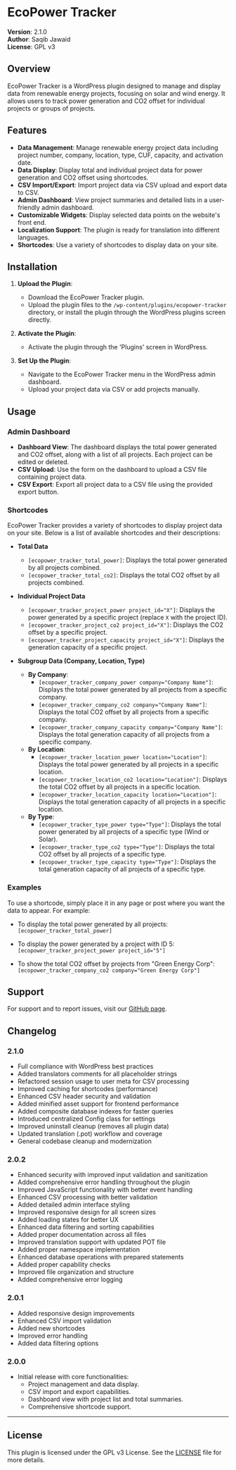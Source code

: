 # EcoPower Tracker

**Version**: 2.1.0  
**Author**: Saqib Jawaid  
**License**: GPL v3

## Overview

EcoPower Tracker is a WordPress plugin designed to manage and display data from renewable energy projects, focusing on solar and wind energy. It allows users to track power generation and CO2 offset for individual projects or groups of projects.

## Features

- **Data Management**: Manage renewable energy project data including project number, company, location, type, CUF, capacity, and activation date.
- **Data Display**: Display total and individual project data for power generation and CO2 offset using shortcodes.
- **CSV Import/Export**: Import project data via CSV upload and export data to CSV.
- **Admin Dashboard**: View project summaries and detailed lists in a user-friendly admin dashboard.
- **Customizable Widgets**: Display selected data points on the website's front end.
- **Localization Support**: The plugin is ready for translation into different languages.
- **Shortcodes**: Use a variety of shortcodes to display data on your site.

## Installation

1. **Upload the Plugin**:
   - Download the EcoPower Tracker plugin.
   - Upload the plugin files to the `/wp-content/plugins/ecopower-tracker` directory, or install the plugin through the WordPress plugins screen directly.

2. **Activate the Plugin**:
   - Activate the plugin through the 'Plugins' screen in WordPress.

3. **Set Up the Plugin**:
   - Navigate to the EcoPower Tracker menu in the WordPress admin dashboard.
   - Upload your project data via CSV or add projects manually.

## Usage

### Admin Dashboard

- **Dashboard View**: The dashboard displays the total power generated and CO2 offset, along with a list of all projects. Each project can be edited or deleted.
- **CSV Upload**: Use the form on the dashboard to upload a CSV file containing project data.
- **CSV Export**: Export all project data to a CSV file using the provided export button.

### Shortcodes

EcoPower Tracker provides a variety of shortcodes to display project data on your site. Below is a list of available shortcodes and their descriptions:

- **Total Data**
  - `[ecopower_tracker_total_power]`: Displays the total power generated by all projects combined.
  - `[ecopower_tracker_total_co2]`: Displays the total CO2 offset by all projects combined.

- **Individual Project Data**
  - `[ecopower_tracker_project_power project_id="X"]`: Displays the power generated by a specific project (replace `X` with the project ID).
  - `[ecopower_tracker_project_co2 project_id="X"]`: Displays the CO2 offset by a specific project.
  - `[ecopower_tracker_project_capacity project_id="X"]`: Displays the generation capacity of a specific project.

- **Subgroup Data (Company, Location, Type)**
  - **By Company**:
    - `[ecopower_tracker_company_power company="Company Name"]`: Displays the total power generated by all projects from a specific company.
    - `[ecopower_tracker_company_co2 company="Company Name"]`: Displays the total CO2 offset by all projects from a specific company.
    - `[ecopower_tracker_company_capacity company="Company Name"]`: Displays the total generation capacity of all projects from a specific company.
  - **By Location**:
    - `[ecopower_tracker_location_power location="Location"]`: Displays the total power generated by all projects in a specific location.
    - `[ecopower_tracker_location_co2 location="Location"]`: Displays the total CO2 offset by all projects in a specific location.
    - `[ecopower_tracker_location_capacity location="Location"]`: Displays the total generation capacity of all projects in a specific location.
  - **By Type**:
    - `[ecopower_tracker_type_power type="Type"]`: Displays the total power generated by all projects of a specific type (Wind or Solar).
    - `[ecopower_tracker_type_co2 type="Type"]`: Displays the total CO2 offset by all projects of a specific type.
    - `[ecopower_tracker_type_capacity type="Type"]`: Displays the total generation capacity of all projects of a specific type.

### Examples

To use a shortcode, simply place it in any page or post where you want the data to appear. For example:

- To display the total power generated by all projects:  
  `[ecopower_tracker_total_power]`

- To display the power generated by a project with ID 5:  
  `[ecopower_tracker_project_power project_id="5"]`

- To show the total CO2 offset by projects from "Green Energy Corp":  
  `[ecopower_tracker_company_co2 company="Green Energy Corp"]`

## Support

For support and to report issues, visit our [GitHub page](https://github.com/saqibj/EcoTracker).

## Changelog

### 2.1.0
- Full compliance with WordPress best practices
- Added translators comments for all placeholder strings
- Refactored session usage to user meta for CSV processing
- Improved caching for shortcodes (performance)
- Enhanced CSV header security and validation
- Added minified asset support for frontend performance
- Added composite database indexes for faster queries
- Introduced centralized Config class for settings
- Improved uninstall cleanup (removes all plugin data)
- Updated translation (.pot) workflow and coverage
- General codebase cleanup and modernization

### 2.0.2
- Enhanced security with improved input validation and sanitization
- Added comprehensive error handling throughout the plugin
- Improved JavaScript functionality with better event handling
- Enhanced CSV processing with better validation
- Added detailed admin interface styling
- Improved responsive design for all screen sizes
- Added loading states for better UX
- Enhanced data filtering and sorting capabilities
- Added proper documentation across all files
- Improved translation support with updated POT file
- Added proper namespace implementation
- Enhanced database operations with prepared statements
- Added proper capability checks
- Improved file organization and structure
- Added comprehensive error logging

### 2.0.1
- Added responsive design improvements
- Enhanced CSV import validation
- Added new shortcodes
- Improved error handling
- Added data filtering options

### 2.0.0
- Initial release with core functionalities:
  - Project management and data display.
  - CSV import and export capabilities.
  - Dashboard view with project list and total summaries.
  - Comprehensive shortcode support.

---

## License

This plugin is licensed under the GPL v3 License. See the [LICENSE](LICENSE) file for more details.
